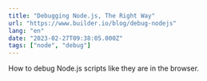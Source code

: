```yaml
---
title: "Debugging Node.js, The Right Way"
url: "https://www.builder.io/blog/debug-nodejs"
lang: "en"
date: "2023-02-27T09:38:05.000Z"
tags: ["node", "debug"]
---
```


How to debug Node.js scripts like they are in the browser.
